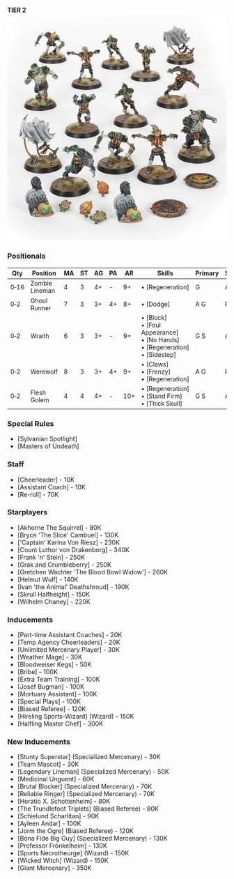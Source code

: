﻿**TIER 2**
![](../media/teams/NecromanticTeamLead.jpg)

### Positionals

| Qty  | Position       | MA | ST | AG | PA  | AR  | Skills                                                                                     | Primary | Secondary | Cost |
| ---- | -------------- | - | - | -- | -- | --- | ------------------------------------------------------------------------------------------ | ------- | --------- | ---- |
| 0‑16 | Zombie Lineman | 4 | 3 | 4+ | -  | 9+  | • [Regeneration]                                                                             | G       | A S       | 40K  |
| 0‑2  | Ghoul Runner   | 7 | 3 | 3+ | 4+ | 8+  | • [Dodge]                                                                                    | A G     | P S       | 75K  |
| 0‑2  | Wraith         | 6 | 3 | 3+ | -  | 9+  | • [Block]<br /> • [Foul Appearance] <br /> • [No Hands] <br /> • [Regeneration] <br /> • [Sidestep] | G S     | A         | 95K  |
| 0‑2  | Werewolf       | 8 | 3 | 3+ | 4+ | 9+  | • [Claws]<br /> • [Frenzy] <br /> • [Regeneration]                                               | A G     | P S       | 125K |
| 0‑2  | Flesh Golem    | 4 | 4 | 4+ | -  | 10+ | • [Regeneration]<br /> • [Stand Firm] <br /> • [Thick Skull]                                     | G S     | A         | 115K |

### Special Rules

* [Sylvanian Spotlight]
* [Masters of Undeath]

### Staff

* [Cheerleader] - 10K
* [Assistant Coach] - 10K
* [Re-roll] - 70K

### Starplayers

* [Akhorne The Squirrel] - 80K
* [Bryce 'The Slice' Cambuel] - 130K
* ['Captain' Karina Von Riesz] - 230K
* [Count Luthor von Drakenborg] - 340K
* [Frank 'n' Stein] - 250K
* [Grak and Crumbleberry] - 250K
* [Gretchen Wächter 'The Blood Bowl Widow'] - 260K
* [Helmut Wulf] - 140K
* [Ivan 'the Animal' Deathshroud] - 190K
* [Skrull Halfheight] - 150K
* [Wilhelm Chaney] - 220K

### Inducements

* [Part-time Assistant Coaches] - 20K
* [Temp Agency Cheerleaders] - 20K
* [Unlimited Mercenary Player] - 30K
* [Weather Mage] - 30K
* [Bloodweiser Kegs] - 50K
* [Bribe] - 100K
* [Extra Team Training] - 100K
* [Josef Bugman] - 100K
* [Mortuary Assistant] - 100K
* [Special Plays] - 100K
* [Biased Referee] - 120K
* [Hireling Sports-Wizard] (Wizard) - 150K
* [Halfling Master Chef] - 300K

### New Inducements

* [Stunty Superstar] (Specialized Mercenary) - 30K
* [Team Mascot] - 30K
* [Legendary Lineman] (Specialized Mercenary) - 50K
* [Medicinal Unguent] - 60K
* [Brutal Blocker] (Specialized Mercenary) - 70K
* [Reliable Ringer] (Specialized Mercenary) - 70K
* [Horatio X. Schottenheim] - 80K
* [The Trundlefoot Triplets] (Biased Referee) - 80K
* [Schielund Scharlitan] - 90K
* [Ayleen Andar] - 100K
* [Jorm the Ogre] (Biased Referee) - 120K
* [Bona Fide Big Guy] (Specialized Mercenary) - 130K
* [Professor Frönkelheim] - 130K
* [Sports Necrotheurge] (Wizard) - 150K
* [Wicked Witch] (Wizard) - 150K
* [Giant Mercenary] - 350K
